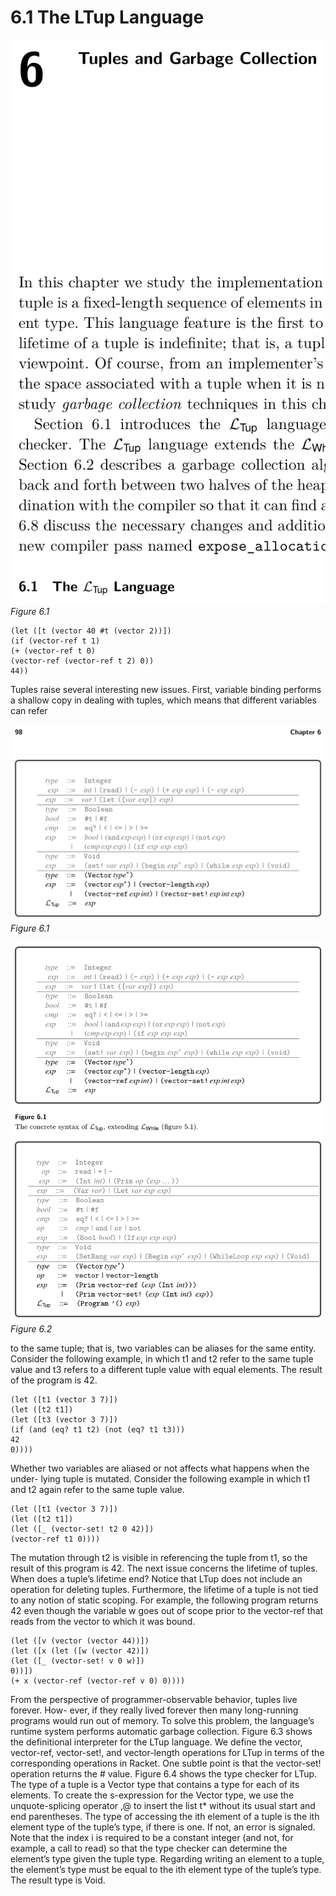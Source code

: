 # 6.1 The LTup Language

![Figure 6.1...](images/page_111_vector_434.png)
*Figure 6.1*

```
(let ([t (vector 40 #t (vector 2))])
(if (vector-ref t 1)
(+ (vector-ref t 0)
(vector-ref (vector-ref t 2) 0))
44))
```

Tuples raise several interesting new issues. First, variable binding performs a shallow copy in dealing with tuples, which means that different variables can refer

![Figure 6.1...](images/page_112_vector_267.png)
*Figure 6.1*

![Figure 6.2...](images/page_112_vector_517.png)
*Figure 6.2*

to the same tuple; that is, two variables can be aliases for the same entity. Consider the following example, in which t1 and t2 refer to the same tuple value and t3 refers to a different tuple value with equal elements. The result of the program is 42.

```
(let ([t1 (vector 3 7)])
(let ([t2 t1])
(let ([t3 (vector 3 7)])
(if (and (eq? t1 t2) (not (eq? t1 t3)))
42
0))))
```

Whether two variables are aliased or not affects what happens when the under- lying tuple is mutated. Consider the following example in which t1 and t2 again refer to the same tuple value.

```
(let ([t1 (vector 3 7)])
(let ([t2 t1])
(let ([_ (vector-set! t2 0 42)])
(vector-ref t1 0))))
```

The mutation through t2 is visible in referencing the tuple from t1, so the result of this program is 42. The next issue concerns the lifetime of tuples. When does a tuple’s lifetime end? Notice that LTup does not include an operation for deleting tuples. Furthermore, the lifetime of a tuple is not tied to any notion of static scoping. For example, the following program returns 42 even though the variable w goes out of scope prior to the vector-ref that reads from the vector to which it was bound.

```
(let ([v (vector (vector 44))])
(let ([x (let ([w (vector 42)])
(let ([_ (vector-set! v 0 w)])
0))])
(+ x (vector-ref (vector-ref v 0) 0))))
```

From the perspective of programmer-observable behavior, tuples live forever. How- ever, if they really lived forever then many long-running programs would run out of memory. To solve this problem, the language’s runtime system performs automatic garbage collection. Figure 6.3 shows the definitional interpreter for the LTup language. We define the vector, vector-ref, vector-set!, and vector-length operations for LTup in terms of the corresponding operations in Racket. One subtle point is that the vector-set! operation returns the #<void> value. Figure 6.4 shows the type checker for LTup. The type of a tuple is a Vector type that contains a type for each of its elements. To create the s-expression for the Vector type, we use the unquote-splicing operator ,@ to insert the list t* without its usual start and end parentheses. The type of accessing the ith element of a tuple is the ith element type of the tuple’s type, if there is one. If not, an error is signaled. Note that the index i is required to be a constant integer (and not, for example, a call to read) so that the type checker can determine the element’s type given the tuple type. Regarding writing an element to a tuple, the element’s type must be equal to the ith element type of the tuple’s type. The result type is Void.

